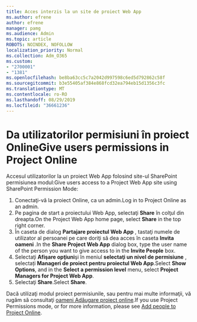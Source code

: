 ```yaml
---
title: Acces interzis la un site de proiect Web App
ms.author: efrene
author: efrene
manager: pamg
ms.audience: Admin
ms.topic: article
ROBOTS: NOINDEX, NOFOLLOW
localization_priority: Normal
ms.collection: Adm_O365
ms.custom:
- "2700001"
- "1381"
ms.openlocfilehash: be8ba63cc5c7a2042d997598c6ed5d792862c58f
ms.sourcegitcommit: b3e55405af384e868fcd32ea794eb15d1356c3fc
ms.translationtype: MT
ms.contentlocale: ro-RO
ms.lasthandoff: 08/29/2019
ms.locfileid: "36661236"
---
```

# <a name="give-users-permissions-in-project-online"></a><span data-ttu-id="5ac9c-102">Da utilizatorilor permisiuni în proiect Online</span><span class="sxs-lookup"><span data-stu-id="5ac9c-102">Give users permissions in Project Online</span></span>

<span data-ttu-id="5ac9c-103">Accesul utilizatorilor la un proiect Web App folosind site-ul SharePoint permisiunea modul:</span><span class="sxs-lookup"><span data-stu-id="5ac9c-103">Give users access to a Project Web App site using SharePoint Permission Mode:</span></span>

1. <span data-ttu-id="5ac9c-104">Conectaţi-vă la proiect Online, ca un admin.</span><span class="sxs-lookup"><span data-stu-id="5ac9c-104">Log in to Project Online as an admin.</span></span>
2. <span data-ttu-id="5ac9c-105">Pe pagina de start a proiectului Web App, selectaţi **Share** în colţul din dreapta.</span><span class="sxs-lookup"><span data-stu-id="5ac9c-105">On the Project Web App home page, select **Share** in the top right corner.</span></span>
3. <span data-ttu-id="5ac9c-106">În caseta de dialog **Partajare proiectul Web App** , tastaţi numele de utilizator al persoanei pe care doriţi să dea acces în caseta **Invita oameni** .</span><span class="sxs-lookup"><span data-stu-id="5ac9c-106">In the **Share Project Web App** dialog box, type the user name of the person you want to give access to in the **Invite People** box.</span></span>
4. <span data-ttu-id="5ac9c-107">Selectaţi **Afişare opţiuni**şi în meniul **selectaţi un nivel de permisiune** , selectați **Manageri de proiect pentru proiectul Web App**.</span><span class="sxs-lookup"><span data-stu-id="5ac9c-107">Select **Show Options**, and in the **Select a permission level** menu, select **Project Managers for Project Web App**.</span></span>
5. <span data-ttu-id="5ac9c-108">Selectaţi **Share**.</span><span class="sxs-lookup"><span data-stu-id="5ac9c-108">Select **Share**.</span></span>

<span data-ttu-id="5ac9c-109">Dacă utilizaţi modul proiect permisiunile, sau pentru mai multe informaţii, vă rugăm să consultaţi [oameni Adăugare proiect online](https://docs.microsoft.com/projectonline/step-2-add-people-to-project-online).</span><span class="sxs-lookup"><span data-stu-id="5ac9c-109">If you use Project Permissions mode, or for more information, please see [Add people to Project Online](https://docs.microsoft.com/projectonline/step-2-add-people-to-project-online).</span></span>

